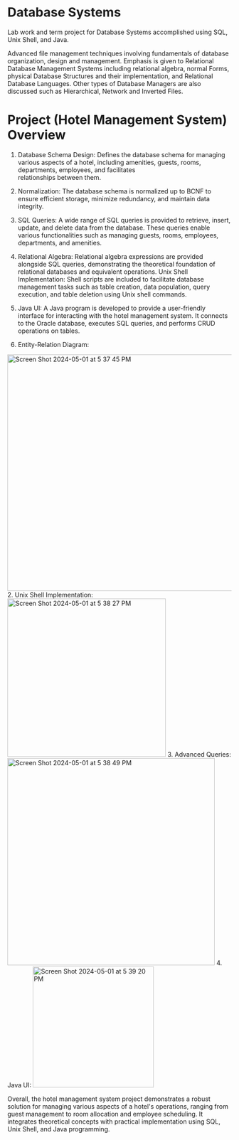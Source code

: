 # Database Systems

Lab work and term project for Database Systems accomplished using SQL, Unix Shell, and Java.

Advanced file management techniques involving fundamentals of database organization, design and management. Emphasis is given to Relational Database Management Systems including relational algebra, normal Forms, physical Database Structures and their implementation, and Relational Database Languages. Other types of Database Managers are also discussed such as Hierarchical, Network and Inverted Files.

# Project (Hotel Management System) Overview

1. Database Schema Design: Defines the database schema for managing various aspects of a hotel, including amenities, guests, rooms, departments, employees, and facilitates             
   relationships between them.
  
2. Normalization: The database schema is normalized up to BCNF to ensure efficient storage, minimize redundancy, and maintain data integrity.
   
3. SQL Queries: A wide range of SQL queries is provided to retrieve, insert, update, and delete data from the database. These queries enable various functionalities such as managing       guests, rooms, employees, departments, and amenities.
   
4. Relational Algebra: Relational algebra expressions are provided alongside SQL queries, demonstrating the theoretical foundation of relational databases and equivalent operations.
   Unix Shell Implementation: Shell scripts are included to facilitate database management tasks such as table creation, data population, query execution, and table deletion using Unix    shell commands.
   
5. Java UI: A Java program is developed to provide a user-friendly interface for interacting with the hotel management system. It connects to the Oracle database, executes SQL queries,    and performs CRUD operations on tables.

1. Entity-Relation Diagram:
<img width="532" alt="Screen Shot 2024-05-01 at 5 37 45 PM" src="https://github.com/ark22oct/Database-Systems/assets/77360623/85d02395-3f1a-4e4a-bd6f-8f19dc5aafcf">
2. Unix Shell Implementation:
<img width="356" alt="Screen Shot 2024-05-01 at 5 38 27 PM" src="https://github.com/ark22oct/Database-Systems/assets/77360623/8544ef53-a372-4330-82a9-e107afc2a79f">
3. Advanced Queries:
<img width="466" alt="Screen Shot 2024-05-01 at 5 38 49 PM" src="https://github.com/ark22oct/Database-Systems/assets/77360623/5fc9e3a3-06f4-4a15-9745-bbf2ee3301b9">
4. Java UI:
<img width="272" alt="Screen Shot 2024-05-01 at 5 39 20 PM" src="https://github.com/ark22oct/Database-Systems/assets/77360623/aab754fc-36f7-4b69-b4ea-e27b84c3622b">

Overall, the hotel management system project demonstrates a robust solution for managing various aspects of a hotel's operations, ranging from guest management to room allocation and employee scheduling. It integrates theoretical concepts with practical implementation using SQL, Unix Shell, and Java programming.
